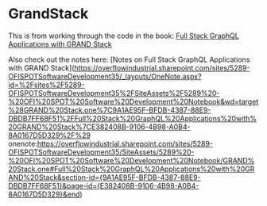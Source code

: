 # GrandStack

This is from working through the code in the book:
[Full Stack GraphQL Applications with GRAND Stack](https://overflowindustrial.sharepoint.com/:b:/s/5289-OFISPOTSoftwareDevelopment35/EVTbGnOdlQ5Oh9BJQtLX3MsBr2XqD6Dc2DMczYxCivqplw?e=qLjkBB)

Also check out the notes here:
[Notes on Full Stack GraphQL Applications with GRAND Stack](https://overflowindustrial.sharepoint.com/sites/5289-OFISPOTSoftwareDevelopment35/_layouts/OneNote.aspx?id=%2Fsites%2F5289-OFISPOTSoftwareDevelopment35%2FSiteAssets%2F5289%20-%20OFI%20SPOT%20Software%20Development%20Notebook&wd=target%28GRAND%20Stack.one%7C9A1AE95F-BFDB-4387-88E9-DBDB7FF68F51%2FFull%20Stack%20GraphQL%20Applications%20with%20GRAND%20Stack%7CE382408B-9106-4B98-A0B4-8A0167D5D329%2F%29
onenote:https://overflowindustrial.sharepoint.com/sites/5289-OFISPOTSoftwareDevelopment35/SiteAssets/5289%20-%20OFI%20SPOT%20Software%20Development%20Notebook/GRAND%20Stack.one#Full%20Stack%20GraphQL%20Applications%20with%20GRAND%20Stack&section-id={9A1AE95F-BFDB-4387-88E9-DBDB7FF68F51}&page-id={E382408B-9106-4B98-A0B4-8A0167D5D329}&end)
